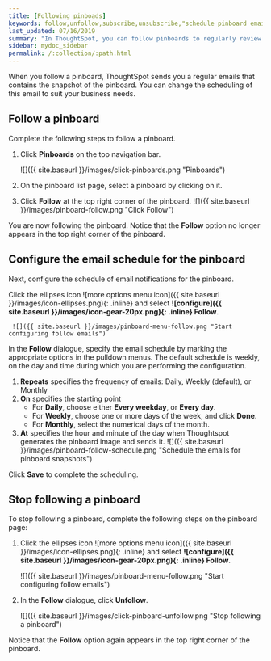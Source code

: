 ```yaml
---
title: [Following pinboads]
keywords: follow,unfollow,subscribe,unsubscribe,"schedule pinboard emails"
last_updated: 07/16/2019
summary: "In ThoughtSpot, you can follow pinboards to regularly review the visuals that represent dynamic data. For example, you can follow a pinboard that tracks sales revenue, and schedule to receive its email notifications weekly."
sidebar: mydoc_sidebar
permalink: /:collection/:path.html
---
```

When you follow a pinboard, ThoughtSpot sends you a regular emails that contains the snapshot of the pinboard. You can change the scheduling of this email to suit your business needs.

## Follow a pinboard

Complete the following steps to follow a pinboard.

1. Click **Pinboards** on the top navigation bar.

     ![]({{ site.baseurl }}/images/click-pinboards.png "Pinboards")

2. On the pinboard list page, select a pinboard by clicking on it.

3. Click **Follow** at the top right corner of the pinboard.
   ![]({{ site.baseurl }}/images/pinboard-follow.png "Click Follow")

You are now following the pinboard. Notice that the **Follow** option no longer appears in the top right corner of the pinboard.

## Configure the email schedule for the pinboard

Next, configure the schedule of email notifications for the pinboard.

Click the ellipses icon ![more options menu icon]({{ site.baseurl }}/images/icon-ellipses.png){: .inline} and select **![configure]({{ site.baseurl }}/images/icon-gear-20px.png){: .inline} Follow**.

     ![]({{ site.baseurl }}/images/pinboard-menu-follow.png "Start configuring follow emails")

In the **Follow** dialogue, specify the email schedule by marking the appropriate options in the pulldown menus. The default schedule is weekly, on the day and time during which you are performing the configuration.

1. **Repeats** specifies the frequency of emails: Daily, Weekly \(default\), or Monthly
2. **On** specifies the starting point
   - For **Daily**, choose either __Every weekday__, or __Every day__.
   - For **Weekly**, choose one or more days of the week, and click **Done**.
   - For **Monthly**, select the numerical days of the month.
3. **At** specifies the hour and minute of the day when Thoughtspot generates the pinboard image and sends it.
     ![]({{ site.baseurl }}/images/pinboard-follow-schedule.png "Schedule the emails for pinboard snapshots")

Click **Save** to complete the scheduling.

## Stop following a pinboard

To stop following a pinboard, complete the following steps on the pinboard page:

1. Click the ellipses icon ![more options menu icon]({{ site.baseurl }}/images/icon-ellipses.png){: .inline} and select **![configure]({{ site.baseurl }}/images/icon-gear-20px.png){: .inline} Follow**.

     ![]({{ site.baseurl }}/images/pinboard-menu-follow.png "Start configuring follow emails")

2. In the **Follow** dialogue, click **Unfollow**.

     ![]({{ site.baseurl }}/images/click-pinboard-unfollow.png "Stop following a pinboard")

Notice that the **Follow** option again appears in the top right corner of the pinboard.
